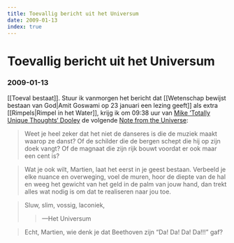 ```yaml
---
title: Toevallig bericht uit het Universum
date: 2009-01-13
index: true
---
```


# Toevallig bericht uit het Universum
### 2009-01-13

[[Toeval bestaat]]. Stuur ik vanmorgen het bericht dat [[Wetenschap bewijst bestaan van God|Amit Goswami op 23 januari een lezing geeft]] als extra [[Rimpels|Rimpel in het Water]], krijg ik om 09:38 uur van [Mike ‘Totally Unique Thoughts‘ Dooley](http://tut.com/) de volgende [Note from the Universe](http://tut.com/notes/?action=notes):

> Weet je heel zeker dat het niet de danseres is die de muziek maakt waarop ze danst? Of de schilder die de bergen schept die hij op zijn doek vangt? Of de magnaat die zijn rijk bouwt voordat er ook maar een cent is?

> Wat je ook wilt, Martien, laat het eerst in je geest bestaan. Verbeeld je elke nuance en overweging, voel de muren, hoor de diepte van de hal en weeg het gewicht van het geld in de palm van jouw hand, dan trekt alles wat nodig is om dat te realiseren naar jou toe.

> Sluw, slim, vossig, laconiek,
> > —Het Universum

> Echt, Martien, wie denk je dat Beethoven zijn “Da! Da! Da! Da!!!” gaf?
